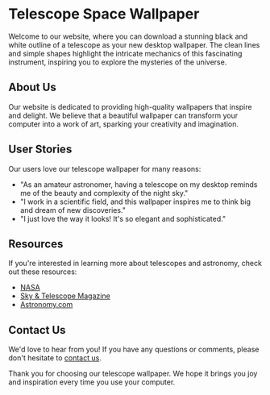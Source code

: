 <!--font:Poppins-->

# Telescope Space Wallpaper

Welcome to our website, where you can download a stunning black and white outline of a telescope as your new desktop wallpaper. The clean lines and simple shapes highlight the intricate mechanics of this fascinating instrument, inspiring you to explore the mysteries of the universe.

## About Us

Our website is dedicated to providing high-quality wallpapers that inspire and delight. We believe that a beautiful wallpaper can transform your computer into a work of art, sparking your creativity and imagination.

## User Stories

Our users love our telescope wallpaper for many reasons:

- "As an amateur astronomer, having a telescope on my desktop reminds me of the beauty and complexity of the night sky."
- "I work in a scientific field, and this wallpaper inspires me to think big and dream of new discoveries."
- "I just love the way it looks! It's so elegant and sophisticated."

## Resources

If you're interested in learning more about telescopes and astronomy, check out these resources:

- [NASA](#)
- [Sky & Telescope Magazine](#)
- [Astronomy.com](#)

## Contact Us

We'd love to hear from you! If you have any questions or comments, please don't hesitate to [contact us](#). 

Thank you for choosing our telescope wallpaper. We hope it brings you joy and inspiration every time you use your computer.

<!--

Write me content for website with wallpaper which alt text is:

"A black and white outline of a telescope, with clean lines and simple shapes that highlight the intricate mechanics of the instrument."

The name/title of the page should not be 1:1 copy of the alt text but rather a real content of the website which is using this wallpaper.

- Use markdown format 
- Start with heading
- Heading should be short and concise
- The content should look like a real website 
- The website should not be about the wallpaper, wallpaper is just a related background
- Heading should be contain work "wallpaper" or "background"
- Include real sections like references, contact, user stories, etc. use things relevant to the page purpose.
- Feel free to use structure like headings, bullets, numbering, blockquotes, paragraphs, horizontal lines, etc.
- You can use formatting like bold or _italic_
- You can include UTF-8 emojis
- Links should be only #hash anchors (and you can refer to the document itself)
- Do not include images


---


# Explore the Universe with Our Telescope Background

Welcome to our website, where we offer a stunning black and white outline of a telescope as your new desktop wallpaper. The clean lines and simple shapes highlight the intricate mechanics of this fascinating instrument, inspiring you to explore the mysteries of the universe.

## About Us

Our website is dedicated to providing high-quality backgrounds that inspire and delight. We believe that a beautiful background can transform your computer into a work of art, sparking your creativity and imagination.

## User Stories

Our users love our telescope background for many reasons:

- "I'm an amateur astronomer, and this background reminds me of the beauty and complexity of the night sky."
- "I work in a scientific field, and having a telescope on my desktop inspires me to think big and dream of new discoveries."
- "I just love the way it looks! It's so elegant and sophisticated."

## References

If you're interested in learning more about telescopes and astronomy, check out these resources:

- [NASA](#)
- [Sky & Telescope Magazine](#)
- [Astronomy.com](#)

## Contact Us

We'd love to hear from you! If you have any questions or comments, please don't hesitate to [contact us](#). 

Thank you for choosing our telescope background. We hope it brings you joy and inspiration every time you use your computer.


---


Heading is too long, rewrite whole content.


---


# Telescope Background: Explore the Universe

Welcome to our website, where we offer a stunning black and white outline of a telescope as your new desktop background. The clean lines and simple shapes highlight the intricate mechanics of this fascinating instrument, inspiring you to explore the mysteries of the universe.

## About Us

Our website is dedicated to providing high-quality backgrounds that inspire and delight. We believe that a beautiful background can transform your computer into a work of art, sparking your creativity and imagination.

## User Stories

Our users love our telescope background for many reasons:

- "I'm an amateur astronomer, and this background reminds me of the beauty and complexity of the night sky."
- "I work in a scientific field, and having a telescope on my desktop inspires me to think big and dream of new discoveries."
- "I just love the way it looks! It's so elegant and sophisticated."

## Resources

If you're interested in learning more about telescopes and astronomy, check out these resources:

- [NASA](#)
- [Sky & Telescope Magazine](#)
- [Astronomy.com](#)

## Contact Us

We'd love to hear from you! If you have any questions or comments, please don't hesitate to [contact us](#). 

Thank you for choosing our telescope background. We hope it brings you joy and inspiration every time you use your computer.


---


Heading is too long, rewrite whole content.


---


# Discover the Universe with Our Telescope Desktop Background

Welcome to our website, where we offer a stunning black and white outline of a telescope as your new desktop background. The intricate mechanics of this fascinating instrument are highlighted by clean lines and simple shapes, inspiring you to explore the mysteries of the universe.

## About Us

Our website is dedicated to providing high-quality backgrounds that inspire and delight. We believe that a beautiful background can transform your computer into a work of art, sparking your creativity and imagination.

## User Stories

Our users love our telescope background for many reasons:

- "As an astronomy enthusiast, having a telescope on my desktop reminds me of the beauty and complexity of the night sky."
- "I work in a scientific field, and this background inspires me to think big and dream of new discoveries."
- "I just love the way it looks! It's so elegant and sophisticated."

## Resources

If you're interested in learning more about telescopes and astronomy, check out these resources:

- [NASA](#)
- [Sky & Telescope Magazine](#)
- [Astronomy.com](#)

## Contact Us

We'd love to hear from you! If you have any questions or comments, please don't hesitate to [contact us](#). 

Thank you for choosing our telescope desktop background. We hope it brings you joy and inspiration every time you use your computer.


---


Heading is too long, rewrite whole content.


---


# Explore the Universe with Our Telescope Wallpaper

Welcome to our website, where you can download a stunning black and white outline of a telescope as your new desktop wallpaper. The clean lines and simple shapes highlight the intricate mechanics of this fascinating instrument, inspiring you to explore the mysteries of the universe.

## About Us

Our website is dedicated to providing high-quality wallpapers that inspire and delight. We believe that a beautiful wallpaper can transform your computer into a work of art, sparking your creativity and imagination.

## User Stories

Our users love our telescope wallpaper for many reasons:

- "As an amateur astronomer, having a telescope on my desktop reminds me of the beauty and complexity of the night sky."
- "I work in a scientific field, and this wallpaper inspires me to think big and dream of new discoveries."
- "I just love the way it looks! It's so elegant and sophisticated."

## Resources

If you're interested in learning more about telescopes and astronomy, check out these resources:

- [NASA](#)
- [Sky & Telescope Magazine](#)
- [Astronomy.com](#)

## Contact Us

We'd love to hear from you! If you have any questions or comments, please don't hesitate to [contact us](#). 

Thank you for choosing our telescope wallpaper. We hope it brings you joy and inspiration every time you use your computer.


---


Write me a Google font which is best fitting for the website.

Pick from the list:
- Alegreya
- Lato
- Raleway
- Montserrat
- Dancing Script
- Roboto
- Poppins
- Playfair Display
- Open Sans
- Lobster
- Great Vibes
- Inter
- Exo 2
- IBM Plex Sans
- Orbitron
- Barlow Condensed
- Futura


Write just the font name nothing else.


---


Poppins

-->
